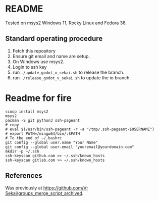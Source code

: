 # README

Tested on msys2 Windows 11, Rocky Linux and Fedora 36.

## Standard operating procedure

1. Fetch this repository
1. Ensure git email and name are setup.
1. On Windows use msys2.
1. Login to ssh key
1. run `./update_godot_v_sekai.sh` to release the branch.
1. run `./release_godot_v_sekai.sh` to update the io branch.

# Readme for fire

```
scoop install msys2
msys2
pacman -S git python3 ssh-pageant
# copy 
# eval $(/usr/bin/ssh-pageant -r -a "/tmp/.ssh-pageant-$USERNAME")
# export PATH=/mingw64/bin/:$PATH
# To the end of ~/.bashrc
git config --global user.name "Your Name"
git config --global user.email "youremail@yourdomain.com"
mkdir -p ~/.ssh
ssh-keyscan github.com >> ~/.ssh/known_hosts
ssh-keyscan gitlab.com >> ~/.ssh/known_hosts
```

## References

Was previously at https://github.com/V-Sekai/groups_merge_script_archived.
